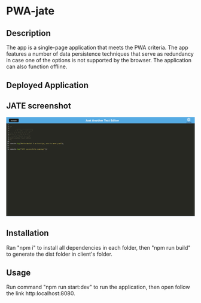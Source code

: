 # PWA-jate

## Description
The app is a single-page application that meets the PWA criteria. The app features a number of data persistence techniques that serve as redundancy in case one of the options is not supported by the browser. The application can also function offline.

## Deployed Application


## JATE screenshot
![alt text](jatescr.png)

## Installation
Ran "npm i" to install all dependencies in each folder, then "npm run build" to generate the dist folder in client's folder.

## Usage
Run command "npm run start:dev" to run the application, then open follow the link http:localhost:8080.